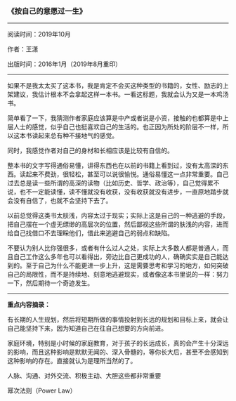 ### 《按自己的意愿过一生》

---

阅读时间：2019年10月

作者：王潇

出版时间：2016年1月（2019年8月重印）

---

如果不是我太太买了这本书，我是肯定不会买这种类型的书籍的，女性、励志的上架建议，我估计根本不会拿起这样一本书。一看这标题，我就会认为又是一本鸡汤书。

简单看了一下，我猜测作者家庭应该算是中产或者说是小资，接触的也都算是中上层人士的感觉，似乎自己也挺喜欢自己的生活的。也正因为所处的阶层不一样，所以这本书读起来总有种不接地气的感觉。

同时，我感觉作者对自己的身材和长相应该是比较有自信的。

整本书的文字写得通俗易懂，讲得东西也在以前的书籍上看到过，没有太高深的东西。读起来不费劲，很轻松，甚至可以说很愉悦。通俗易懂这一点非常重要。自己过去总是读一些所谓的高深的读物（比如历史、哲学、政治等），自己觉得累不说，也不一定能读懂，读不懂就没有收获，没有收获就没有进步，一直原地踏步就会没有自信了，也就不会坚持下去了。

以前总觉得这类书太肤浅，内容太过于现实；实际上这是自己的一种逃避的手段，把自己摆在一个虚无缥缈的高层次的位置，然后鄙视这些所谓的肤浅的内容，进而给自己找借口不去理睬他们，借此来逃避自己的弱点和缺陷。

不要认为别人比你强很多，或者有什么过人之处，实际上大多数人都是普通人，而且自己工作这么多年也可以看得出，旁边比自己更成功的人，确确实实是自己能达到的。至于自己为什么不能更进一步上升，这是需要思考和学习的地方，如何突破自己的局限性，而不是持续地、刻意地逃避现实，或者像这本书里说的一样：努力一下，然后期待一个奇迹发生。

---

**重点内容摘录：**

有长期的人生规划，然后将短期所做的事情投射到长远的规划和目标上来，就会让自己能坚持下来，因为知道自己在往自己想要的方向前进。

家庭环境，特别是小时候的家庭教育，对于孩子的长远成长，真的会产生十分深远的影响，而且这种影响是默默无闻的、深入骨髓的，等你长大后，甚至不会感知到这种影响的存在。直接就认为是理所当然的了。

人脉、沟通、对外交流、积极主动、大胆这些都非常重要

幂次法则（Power Law）

